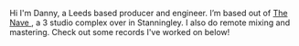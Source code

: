 Hi I'm Danny, a Leeds based producer and engineer. I’m based out of
 <a href="mailto:https://www.navestudios.com">
The Nave
</a>, a 3 studio complex over in Stanningley. I also do remote mixing and mastering. Check out some records I've worked on below!
